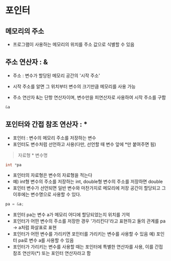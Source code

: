 # 포인터

## 메모리의 주소

- 프로그램이 사용하는 메모리의 위치를 주소 값으로 식별할 수 있음

## 주소 연산자 : &

- 주소 : 변수가 할당된 메모리 공간의 '시작 주소'

- 시작 주소를 알면 그 위치부터 변수의 크기만큼 메모리를 사용 가능
- 주소 연산자 &는 단항 연산자이며, 변수만을 피연산자로 사용하여 시작 주소를 구함

```c
&a
```

## 포인터와 간접 참조 연산자 : \*

- 포인터 : 변수의 메모리 주소를 저장하는 변수
- 포인터도 변수처럼 선언하고 사용(다만, 선언할 때 변수 앞에 \*만 붙여주면 됨)

> 자료형 \* 변수명

```c
int *pa
```

- 포인터의 자료형은 변수의 자료형을 적는다
- 예) int형 변수의 주소를 저장하는 int, double형 변수의 주소를 저장하면 double
- 포인터 변수가 선언되면 일반 변수와 마찬가지로 메모리에 저장 공간이 할당되고 그 이후에는 변수명으로 사용할 수 있다.

```c
pa = &a;
```

- 포인터 pa는 변수 a가 메모리 어디에 할당되었는지 위치를 기억
- 포인터가 어떤 변수의 주소를 저장한 경우 '가리킨다'라고 표현하고 둘의 관계를
  pa -> a처럼 화살표로 표현
- 포인터가 어떤 변수를 가리키면 포인터를 가리키는 변수를 사용할 수 있음
  예) 포인터 pa로 변수 a를 사용할 수 있음
- 포인터가 가리키는 변수를 사용할 때는 포인터에 특별한 연산자를 사용, 이를 간접 참조 연산자(\*) 또는 포인터 연산자라고 함

